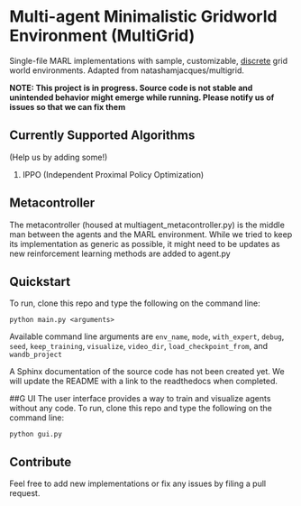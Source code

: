 # Multi-agent Minimalistic Gridworld Environment (MultiGrid)

Single-file MARL implementations with sample, customizable, <u>discrete</u> grid world environments. Adapted from natashamjacques/multigrid.

**NOTE: This project is in progress. Source code is not stable and unintended behavior might emerge while running. Please notify us of issues so that we can fix them**

## Currently Supported Algorithms
(Help us by adding some!)

1. IPPO (Independent Proximal Policy Optimization)


## Metacontroller
The metacontroller (housed at multiagent_metacontroller.py) is the middle man between the agents and the MARL environment. While we tried to keep its implementation as generic as possible, it might need to be updates as new reinforcement learning methods are added to agent.py

## Quickstart
To run, clone this repo and type the following on the command line:
```
python main.py <arguments>
```

Available command line arguments are ``env_name``, ``mode``, ``with_expert``, ``debug``, ``seed``, ``keep_training``, ``visualize``, ``video_dir``, ``load_checkpoint_from``, and ``wandb_project``

A Sphinx documentation of the source code has not been created yet. We will update the README with a link to the readthedocs when completed.

##G UI
The user interface provides a way to train and visualize agents without any code.
To run, clone this repo and type the following on the command line:

```
python gui.py
```


## Contribute
Feel free to add new implementations or fix any issues by filing a pull request.
